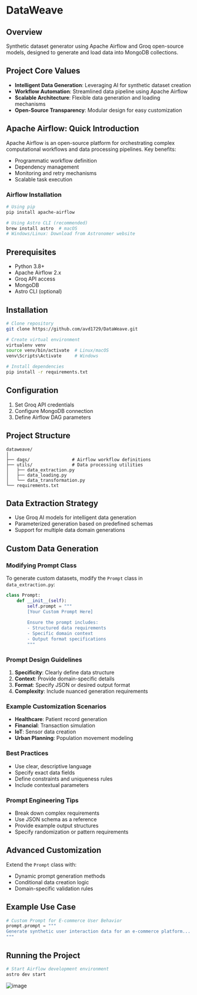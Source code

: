# DataWeave

## Overview
Synthetic dataset generator using Apache Airflow and Groq open-source models, designed to generate and load data into MongoDB collections.


## Project Core Values
- **Intelligent Data Generation**: Leveraging AI for synthetic dataset creation
- **Workflow Automation**: Streamlined data pipeline using Apache Airflow
- **Scalable Architecture**: Flexible data generation and loading mechanisms
- **Open-Source Transparency**: Modular design for easy customization

## Apache Airflow: Quick Introduction
Apache Airflow is an open-source platform for orchestrating complex computational workflows and data processing pipelines. Key benefits:
- Programmatic workflow definition
- Dependency management
- Monitoring and retry mechanisms
- Scalable task execution


### Airflow Installation
```bash
# Using pip
pip install apache-airflow

# Using Astro CLI (recommended)
brew install astro  # macOS
# Windows/Linux: Download from Astronomer website
```

## Prerequisites
- Python 3.8+
- Apache Airflow 2.x
- Groq API access
- MongoDB
- Astro CLI (optional)

## Installation
```bash
# Clone repository
git clone https://github.com/avd1729/DataWeave.git

# Create virtual environment
virtualenv venv
source venv/bin/activate  # Linux/macOS
venv\Scripts\Activate     # Windows

# Install dependencies
pip install -r requirements.txt
```

## Configuration
1. Set Groq API credentials
2. Configure MongoDB connection
3. Define Airflow DAG parameters

## Project Structure
```
dataweave/
│
├── dags/                # Airflow workflow definitions
├── utils/               # Data processing utilities
│   ├── data_extraction.py
│   ├── data_loading.py
│   └── data_transformation.py
└── requirements.txt
```

## Data Extraction Strategy
- Use Groq AI models for intelligent data generation
- Parameterized generation based on predefined schemas
- Support for multiple data domain generations


## Custom Data Generation

### Modifying Prompt Class
To generate custom datasets, modify the `Prompt` class in `data_extraction.py`:

```python
class Prompt:
    def __init__(self):
        self.prompt = """
        [Your Custom Prompt Here]
        
        Ensure the prompt includes:
        - Structured data requirements
        - Specific domain context
        - Output format specifications
        """
```

### Prompt Design Guidelines
1. **Specificity**: Clearly define data structure
2. **Context**: Provide domain-specific details
3. **Format**: Specify JSON or desired output format
4. **Complexity**: Include nuanced generation requirements

### Example Customization Scenarios
- **Healthcare**: Patient record generation
- **Financial**: Transaction simulation
- **IoT**: Sensor data creation
- **Urban Planning**: Population movement modeling

### Best Practices
- Use clear, descriptive language
- Specify exact data fields
- Define constraints and uniqueness rules
- Include contextual parameters

### Prompt Engineering Tips
- Break down complex requirements
- Use JSON schema as a reference
- Provide example output structures
- Specify randomization or pattern requirements

## Advanced Customization
Extend the `Prompt` class with:
- Dynamic prompt generation methods
- Conditional data creation logic
- Domain-specific validation rules

## Example Use Case
```python
# Custom Prompt for E-commerce User Behavior
prompt.prompt = """
Generate synthetic user interaction data for an e-commerce platform...
"""
```

## Running the Project
```bash
# Start Airflow development environment
astro dev start
```

![image](https://github.com/user-attachments/assets/67f0853d-20c2-405e-8590-c2c0125e9f7d)

